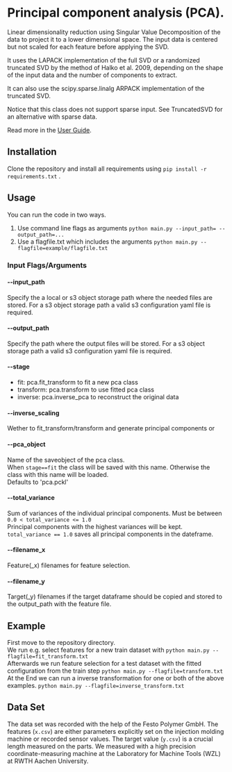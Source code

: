 # Principal component analysis (PCA).

Linear dimensionality reduction using Singular Value Decomposition of the data to project it to a lower dimensional space. The input data is centered but not scaled for each feature before applying the SVD.

It uses the LAPACK implementation of the full SVD or a randomized truncated SVD by the method of Halko et al. 2009, depending on the shape of the input data and the number of components to extract.

It can also use the scipy.sparse.linalg ARPACK implementation of the truncated SVD.

Notice that this class does not support sparse input. See TruncatedSVD for an alternative with sparse data.

Read more in the [User Guide](https://scikit-learn.org/stable/modules/decomposition.html#pca).


## Installation

Clone the repository and install all requirements using `pip install -r requirements.txt` .


## Usage

You can run the code in two ways.
1. Use command line flags as arguments `python main.py --input_path= --output_path=...`
2. Use a flagfile.txt which includes the arguments `python main.py --flagfile=example/flagfile.txt`

### Input Flags/Arguments

#### --input_path
Specify the a local or s3 object storage path where the needed files are stored.
For a s3 object storage path a valid s3 configuration yaml file is required.

#### --output_path
Specify the path where the output files will be stored.
For a s3 object storage path a valid s3 configuration yaml file is required.

#### --stage
 - fit: pca.fit_transform to fit a new pca class
 - transform: pca.transform to use fitted pca class
 - inverse: pca.inverse_pca to reconstruct the original data


#### --inverse_scaling
Wether to fit_transform/transform and generate principal components or 

#### --pca_object
Name of the saveobject of the pca class. \
When `stage==fit` the class will be saved with this name. Otherwise the class with this name will be loaded. \
Defaults to 'pca.pckl'

#### --total_variance
Sum of variances of the individual principal components. Must be between `0.0 < total_variance <= 1.0` \
Principal components with the highest variances will be kept. \
`total_variance == 1.0` saves all principal components in the dateframe.

#### --filename_x
Feature(_x) filenames for feature selection.

#### --filename_y
Target(_y) filenames if the target dataframe should be copied and stored to the output_path with the feature file.



## Example

First move to the repository directory. \
We run e.g. select features for a new train dataset with `python main.py --flagfile=fit_transform.txt` \
Afterwards we run feature selection for a test dataset with the fitted configuration from the train step `python main.py --flagfile=transform.txt` \
At the End we can run a inverse transformation for one or both of the above examples. `python main.py --flagfile=inverse_transform.txt`

## Data Set

The data set was recorded with the help of the Festo Polymer GmbH. The features (`x.csv`) are either parameters explicitly set on the injection molding machine or recorded sensor values. The target value (`y.csv`) is a crucial length measured on the parts. We measured with a high precision coordinate-measuring machine at the Laboratory for Machine Tools (WZL) at RWTH Aachen University.